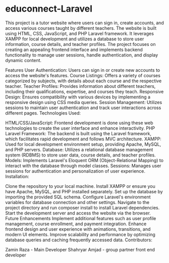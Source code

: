 # educonnect-Laravel

This project is a tutor website where users can sign in, create accounts, and access various courses taught by different teachers. The website is built using HTML, CSS, JavaScript, and PHP Laravel framework. It leverages XAMPP for local development and utilizes a database to store user information, course details, and teacher profiles. The project focuses on creating an appealing frontend interface and implements backend functionality to manage user sessions, handle authentication, and display dynamic content.

Features
User Authentication: Users can sign in or create new accounts to access the website's features.
Course Listings: Offers a variety of courses categorized by subjects, with details about each course and the respective teacher.
Teacher Profiles: Provides information about different teachers, including their qualifications, expertise, and courses they teach.
Responsive Design: Ensures compatibility with various devices by implementing a responsive design using CSS media queries.
Session Management: Utilizes sessions to maintain user authentication and track user interactions across different pages.
Technologies Used:

HTML/CSS/JavaScript: Frontend development is done using these web technologies to create the user interface and enhance interactivity.
PHP Laravel Framework: The backend is built using the Laravel framework, which facilitates rapid development and follows MVC architecture.
XAMPP: Used for local development environment setup, providing Apache, MySQL, and PHP servers.
Database: Utilizes a relational database management system (RDBMS) to store user data, course details, and teacher profiles.
Models: Implements Laravel's Eloquent ORM (Object-Relational Mapping) to interact with the database through model classes.
Sessions: Manages user sessions for authentication and personalization of user experience.
Installation:

Clone the repository to your local machine.
Install XAMPP or ensure you have Apache, MySQL, and PHP installed separately.
Set up the database by importing the provided SQL schema.
Configure Laravel's environment variables for database connection and other settings.
Navigate to the project directory and run composer install to install Laravel dependencies.
Start the development server and access the website via the browser.
Future Enhancements
Implement additional features such as user profile management, course enrollment, and payment integration.
Enhance frontend design and user experience with animations, transitions, and modern UI elements.
Improve scalability and performance by optimizing database queries and caching frequently accessed data.
Contributors:

Zamin Raza - Main Developer
Shahryar Amjad - group partner front end developer
